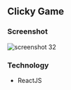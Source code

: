 ## Clicky Game

### Screenshot

![screenshot 32](https://user-images.githubusercontent.com/40690696/52154472-da0cc100-2632-11e9-89e7-cf0318b29803.png)

### Technology

* ReactJS
